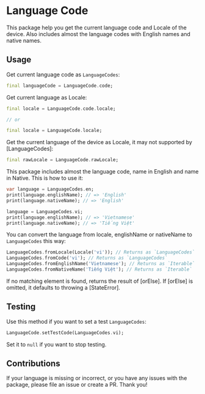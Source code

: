 # Language Code

This package help you get the current language code and Locale of the device. Also includes almost the language codes with English names and native names.

## Usage

Get current language code as `LanguageCodes`:

``` dart
final languageCode = LanguageCode.code;
```

Get current language as Locale:

``` dart
final locale = LanguageCode.code.locale;

// or

final locale = LanguageCode.locale;
```

Get the current language of the device as Locale, it may not supported by [LanguageCodes]:

``` dart
final rawLocale = LanguageCode.rawLocale;
```

This package includes almost the language code, name in English and name in Native. This is how to use it:

``` dart
var language = LanguageCodes.en;
print(language.englishName); // => 'English'
print(language.nativeName); // => 'English'

language = LanguageCodes.vi;
print(language.englishName); // => 'Vietnamese'
print(language.nativeName); // => 'Tiếng Việt'
```

You can convert the language from locale, englishName or nativeName to `LanguageCodes` this way:

``` dart
LanguageCodes.fromLocale(Locale('vi')); // Returns as `LanguageCodes`
LanguageCodes.fromCode('vi'); // Returns as `LanguageCodes`
LanguageCodes.fromEnglishName('Vietnamese'); // Returns as `Iterable`
LanguageCodes.fromNativeName('Tiếng Việt'); // Returns as `Iterable`
```

If no matching element is found, returns the result of [orElse]. If [orElse] is omitted, it defaults to throwing a [StateError].

## Testing

Use this method if you want to set a test `LanguageCodes`:

``` dart
LanguageCode.setTestCode(LanguageCodes.vi);
```

Set it to `null` if you want to stop testing.

## Contributions

If your language is missing or incorrect, or you have any issues with the package, please file an issue or create a PR. Thank you!
